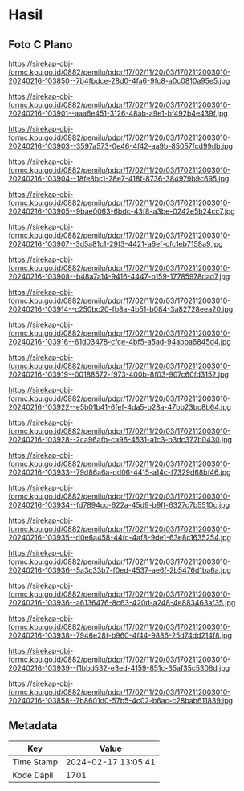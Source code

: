 # Hasil

## Foto C Plano

https://sirekap-obj-formc.kpu.go.id/0882/pemilu/pdpr/17/02/11/20/03/1702112003010-20240216-103850--7b4fbdce-28d0-4fa6-9fc8-a0c0810a95e5.jpg

https://sirekap-obj-formc.kpu.go.id/0882/pemilu/pdpr/17/02/11/20/03/1702112003010-20240216-103901--aaa6e451-3126-48ab-a9e1-bf492b4e439f.jpg

https://sirekap-obj-formc.kpu.go.id/0882/pemilu/pdpr/17/02/11/20/03/1702112003010-20240216-103903--3597a573-0e46-4f42-aa9b-85057fcd99db.jpg

https://sirekap-obj-formc.kpu.go.id/0882/pemilu/pdpr/17/02/11/20/03/1702112003010-20240216-103904--18fe8bc1-28e7-418f-8736-384979b9c695.jpg

https://sirekap-obj-formc.kpu.go.id/0882/pemilu/pdpr/17/02/11/20/03/1702112003010-20240216-103905--9bae0063-6bdc-43f8-a3be-0242e5b24cc7.jpg

https://sirekap-obj-formc.kpu.go.id/0882/pemilu/pdpr/17/02/11/20/03/1702112003010-20240216-103907--3d5a81c1-29f3-4421-a6ef-cfc1eb7158a9.jpg

https://sirekap-obj-formc.kpu.go.id/0882/pemilu/pdpr/17/02/11/20/03/1702112003010-20240216-103908--b48a7a14-9416-4447-b159-17785978dad7.jpg

https://sirekap-obj-formc.kpu.go.id/0882/pemilu/pdpr/17/02/11/20/03/1702112003010-20240216-103914--c250bc20-fb8a-4b51-b084-3a82728eea20.jpg

https://sirekap-obj-formc.kpu.go.id/0882/pemilu/pdpr/17/02/11/20/03/1702112003010-20240216-103916--61d03478-cfce-4bf5-a5ad-94abba6845d4.jpg

https://sirekap-obj-formc.kpu.go.id/0882/pemilu/pdpr/17/02/11/20/03/1702112003010-20240216-103919--00188572-f973-400b-8f03-907c60fd3152.jpg

https://sirekap-obj-formc.kpu.go.id/0882/pemilu/pdpr/17/02/11/20/03/1702112003010-20240216-103922--e5b01b41-6fef-4da5-b28a-47bb23bc8b64.jpg

https://sirekap-obj-formc.kpu.go.id/0882/pemilu/pdpr/17/02/11/20/03/1702112003010-20240216-103928--2ca96afb-ca96-4531-a1c3-b3dc372b0430.jpg

https://sirekap-obj-formc.kpu.go.id/0882/pemilu/pdpr/17/02/11/20/03/1702112003010-20240216-103933--79d86a6a-dd06-4415-a14c-f7329d68bf46.jpg

https://sirekap-obj-formc.kpu.go.id/0882/pemilu/pdpr/17/02/11/20/03/1702112003010-20240216-103934--fd7894cc-622a-45d9-b9ff-6327c7b5510c.jpg

https://sirekap-obj-formc.kpu.go.id/0882/pemilu/pdpr/17/02/11/20/03/1702112003010-20240216-103935--d0e6a458-44fc-4af8-9de1-63e8c1635254.jpg

https://sirekap-obj-formc.kpu.go.id/0882/pemilu/pdpr/17/02/11/20/03/1702112003010-20240216-103936--5a3c33b7-f0ed-4537-ae6f-2b5476d1ba6a.jpg

https://sirekap-obj-formc.kpu.go.id/0882/pemilu/pdpr/17/02/11/20/03/1702112003010-20240216-103936--a6136476-8c63-420d-a248-4e883463af35.jpg

https://sirekap-obj-formc.kpu.go.id/0882/pemilu/pdpr/17/02/11/20/03/1702112003010-20240216-103938--7946e28f-b960-4f44-9886-25d74dd214f8.jpg

https://sirekap-obj-formc.kpu.go.id/0882/pemilu/pdpr/17/02/11/20/03/1702112003010-20240216-103939--f1bbd532-e3ed-4159-851c-35af35c5306d.jpg

https://sirekap-obj-formc.kpu.go.id/0882/pemilu/pdpr/17/02/11/20/03/1702112003010-20240216-103858--7b8601d0-57b5-4c02-b6ac-c28bab611839.jpg


## Metadata

| Key        | Value               |
| ---------- | ------------------- |
| Time Stamp | 2024-02-17 13:05:41 |
| Kode Dapil | 1701                |



